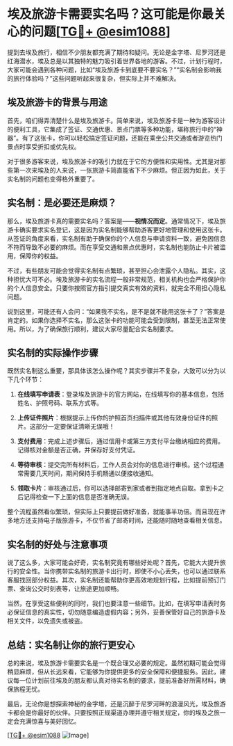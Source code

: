 # 埃及旅游卡需要实名吗？这可能是你最关心的问题[[TG💪+ @esim1088](https://t.me/s/esim1088)]

提到去埃及旅行，相信不少朋友都充满了期待和疑问。无论是金字塔、尼罗河还是红海潜水，埃及总是以其独特的魅力吸引着世界各地的游客。不过，计划行程时，大家可能会遇到各种问题，比如“埃及旅游卡到底要不要实名？”“实名制会影响我的旅行体验吗？”这些问题听起来很复杂，但实际上并不难解决。

## 埃及旅游卡的背景与用途

首先，咱们得弄清楚什么是埃及旅游卡。简单来说，埃及旅游卡是一种为游客设计的便利工具，它集成了签证、交通优惠、景点门票等多种功能，堪称旅行中的“神器”。有了这张卡，你可以轻松搞定签证问题，还能在乘坐公共交通或者游览热门景点时享受折扣或优先权。

对于很多游客来说，埃及旅游卡的吸引力就在于它的方便性和实用性。尤其是对那些第一次来埃及的人来说，一张旅游卡简直能省下不少麻烦。但正因为如此，关于实名制的问题也变得格外重要了。

## 实名制：是必要还是麻烦？

那么，埃及旅游卡真的需要实名吗？答案是——**视情况而定**。通常情况下，埃及旅游卡确实要求实名登记，这是因为实名制能够帮助游客更好地管理和使用这张卡。从签证的角度来看，实名制有助于确保你的个人信息与申请资料一致，避免因信息不符而导致不必要的麻烦。而在享受交通和景点优惠时，实名制也能防止卡片被滥用，保障你的权益。

不过，有些朋友可能会觉得实名制有点繁琐，甚至担心会泄露个人隐私。其实，这种担忧大可不必。埃及旅游卡的实名流程一般非常规范，相关机构也会严格保护你的个人信息安全。只要你按照官方指引提交真实有效的资料，就完全不用担心隐私问题。

说到这里，可能还有人会问：“如果我不实名，是不是就不能用这张卡了？”答案是肯定的。如果你选择不实名，那么这张卡的功能可能会受到限制，甚至无法正常使用。所以，为了确保旅行顺利，建议大家尽量配合实名制要求。

## 实名制的实际操作步骤

既然实名制这么重要，那具体该怎么操作呢？其实步骤并不复杂，大致可以分为以下几个环节：

1. **在线填写申请表**：登录埃及旅游卡的官方网站，在线填写你的基本信息，包括姓名、护照号码、联系方式等。
   
2. **上传证件照片**：根据提示上传你的护照首页扫描件或其他有效身份证件的照片。这部分一定要保证清晰无误哦！

3. **支付费用**：完成上述步骤后，通过信用卡或第三方支付平台缴纳相应的费用。记得核对金额是否正确，并保存好支付凭证。

4. **等待审核**：提交完所有材料后，工作人员会对你的信息进行审核。这个过程通常需要几天时间，期间保持手机畅通以便接收通知。

5. **领取卡片**：审核通过后，你可以选择邮寄到家或者到指定地点自取。拿到卡之后记得检查一下上面的信息是否准确无误。

整个流程虽然看似繁琐，但实际上只要提前做好准备，就能事半功倍。而且现在许多地方还支持电子版旅游卡，不仅节省了邮寄时间，还能随时随地查看相关信息。

## 实名制的好处与注意事项

说了这么多，大家可能会好奇，实名制究竟有哪些好处呢？首先，它能大大提升旅行的安全性。当你携带实名制的旅游卡出行时，即使不小心丢失，也可以通过联系客服找回部分权益。其次，实名制还能帮助你更高效地规划行程，比如提前预订门票、查询公交时刻表等，让旅途更加顺畅。

当然，在享受这些便利的同时，我们也要注意一些细节。比如，在填写申请表时务必保证信息的真实性，切勿随意编造虚假内容；另外，妥善保管好自己的旅游卡及相关文件，以免遗失或被盗。

## 总结：实名制让你的旅行更安心

总的来说，埃及旅游卡需要实名是一个既合理又必要的规定。虽然初期可能会觉得稍显麻烦，但从长远来看，它能够为你提供更多的安全保障和便捷服务。因此，建议每一位计划前往埃及的朋友都认真对待实名制的要求，提前准备好所需材料，确保旅程无忧。

最后，无论你是想探索神秘的金字塔，还是沉醉于尼罗河畔的浪漫风光，埃及旅游卡都会是你最好的伙伴。只要按照正规渠道办理并遵守相关规定，你的埃及之旅一定会充满惊喜与美好回忆。

[[TG💪+ @esim1088](https://t.me/s/esim1088) ![Image](https://i.postimg.cc/4NQfJmqS/Snipaste-2025-05-13-00-14-12.png)]